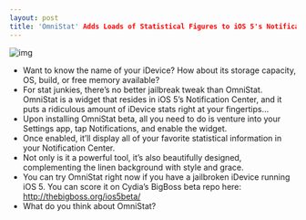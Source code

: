 ```yaml
---
layout: post
title: 'OmniStat' Adds Loads of Statistical Figures to iOS 5's Notification Center
---
```

![img](http://media.idownloadblog.com/wp-content/uploads/2011/10/OmniStat.png)
* Want to know the name of your iDevice? How about its storage capacity, OS, build, or free memory available?
* For stat junkies, there’s no better jailbreak tweak than OmniStat. OmniStat is a widget that resides in iOS 5’s Notification Center, and it puts a ridiculous amount of iDevice stats right at your fingertips…
* Upon installing OmniStat beta, all you need to do is venture into your Settings app, tap Notifications, and enable the widget.
* Once enabled, it’ll display all of your favorite statistical information in your Notification Center.
* Not only is it a powerful tool, it’s also beautifully designed, complementing the linen background with style and grace.
* You can try OmniStat right now if you have a jailbroken iDevice running iOS 5. You can score it on Cydia’s BigBoss beta repo here: http://thebigboss.org/ios5beta/
* What do you think about OmniStat?

